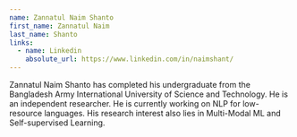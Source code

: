 ```yaml
---
name: Zannatul Naim Shanto
first_name: Zannatul Naim
last_name: Shanto
links:
  - name: Linkedin
    absolute_url: https://www.linkedin.com/in/naimshant/
---
```

  
Zannatul Naim Shanto has completed his undergraduate from the Bangladesh Army International University of Science and Technology. He is an independent researcher. He is currently working on NLP for low-resource languages. His research interest also lies in Multi-Modal ML and Self-supervised Learning.
